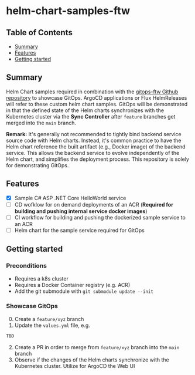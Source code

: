 # helm-chart-samples-ftw

## Table of Contents

+ [Summary](#summary)
+ [Features](#features)
+ [Getting started](#getting-started)

## Summary

Helm Chart samples required in combination with the [gitops-ftw Github repository](https://github.com/MGTheTrain/gitops-ftw) to showcase GitOps. ArgoCD applications or Flux HelmReleases will refer to these custom helm chart samples. GitOps will be demonstrated in that the defined state of the Helm charts synchronizes with the Kubernetes cluster via the **Sync Controller** after `feature` branches get merged into the `main` branch.

**Remark:** It's generally not recommended to tightly bind backend service source code with Helm charts. Instead, it's common practice to have the Helm chart reference the built artifact (e.g., Docker image) of the backend service. This allows the backend service to evolve independently of the Helm chart, and simplifies the deployment process. This repository is solely for demonstrating GitOps.

## Features

- [x] Sample C# ASP .NET Core HelloWorld service 
- [ ] CD wofklow for on demand deployments of an ACR (**Required for building and pushing internal service docker images**)
- [ ] CI workflow for building and pushing the dockerized sample service to an ACR
- [ ] Helm chart for the sample service required for GitOps

## Getting started

### Preconditions

- Requires a k8s cluster
- Requires a Docker Container registry (e.g. ACR) 
- Add the git submodule with `git submodule update --init`

### Showcase GitOps

0. Create a `feature/xyz` branch
1. Update the `values.yml` file, e.g. 

```sh
TBD
```

2. Create a PR in order to merge from `feature/xyz` branch into the `main` branch
3. Observe if the changes of the Helm charts synchronize with the Kubernetes cluster. Utilize for ArgoCD the Web UI